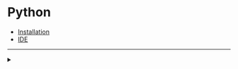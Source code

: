 # Python
+ [Installation](https://www.python.org/downloads)
+ [IDE](https://www.jetbrains.com/pycharm/download)
***
<details>
  <summary></summary>
  <details>
    <summary>Data Types</summary>
    <details>
      <summary>Numeric</summary>
      
      ```python
      type(5)       # int
      type(5.0)     # float
      type(2 + 4j)  # complex
      ```
    
    </details>
    <details>
      <summary>Data Types</summary>
    </details>
    <details>
      <summary>Data Types</summary>
    </details>
  </details>
</details>
